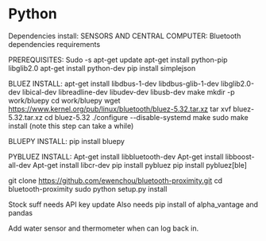 # Python

Dependencies install:
SENSORS AND CENTRAL COMPUTER: Bluetooth dependencies requirements

PREREQUISITES: Sudo -s apt-get update apt-get install python-pip libglib2.0 apt-get install python-dev pip install simplejson

BLUEZ INSTALL: apt-get install libdbus-1-dev libdbus-glib-1-dev libglib2.0-dev libical-dev libreadline-dev libudev-dev libusb-dev make mkdir -p work/bluepy cd work/bluepy wget https://www.kernel.org/pub/linux/bluetooth/bluez-5.32.tar.xz tar xvf bluez-5.32.tar.xz cd bluez-5.32 ./configure --disable-systemd make sudo make install (note this step can take a while)

BLUEPY INSTALL: pip install bluepy

PYBLUEZ INSTALL: Apt-get install libbluetooth-dev Apt-get install libboost-all-dev Apt-get install libcr-dev pip install pybluez pip install pybluez[ble]

git clone https://github.com/ewenchou/bluetooth-proximity.git cd bluetooth-proximity sudo python setup.py install



Stock suff needs API key update
Also needs pip install of alpha_vantage and pandas


Add water sensor and thermometer when can log back in.
